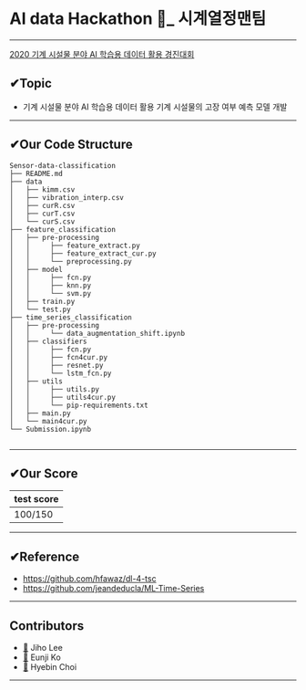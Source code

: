 # AI data Hackathon 🔧_ 시계열정맨팀
---
[2020 기계 시설물 분야 AI 학습용 데이터 활용 경진대회](https://www.aidatahackathon.com/) 

## ✔Topic

- 기계 시설물 분야 AI 학습용 데이터 활용 기계 시설물의 고장 여부 예측 모델 개발 
---

## ✔Our Code Structure

```
Sensor-data-classification
├── README.md
├── data
│   ├── kimm.csv
│   ├── vibration_interp.csv
│   ├── curR.csv
│   ├── curT.csv
│   └── curS.csv
├── feature_classification
│   ├── pre-processing
│   │     ├── feature_extract.py
│   │     ├── feature_extract_cur.py
│   │     └── preprocessing.py
│   ├── model
│   │     ├── fcn.py
│   │     ├── knn.py
│   │     └── svm.py
│   ├── train.py
│   └── test.py
├── time_series_classification
│   ├── pre-processing
│   │     └── data_augmentation_shift.ipynb
│   ├── classifiers
│   │     ├── fcn.py
│   │     ├── fcn4cur.py
│   │     ├── resnet.py
│   │     └── lstm_fcn.py
│   ├── utils
│   │     ├── utils.py
│   │     ├── utils4cur.py
│   │     └── pip-requirements.txt
│   ├── main.py
│   └── main4cur.py
└── Submission.ipynb
   
```
---
## ✔Our Score

|test score|
|---|
|100/150|
---
## ✔Reference

- https://github.com/hfawaz/dl-4-tsc
- https://github.com/jeandeducla/ML-Time-Series
---
## Contributors

- [👩](https://github.com/jiho-030) Jiho Lee
- [👩](https://github.com/kole2706) Eunji Ko
- [👩](https://github.com/lilly9117) Hyebin Choi
---
